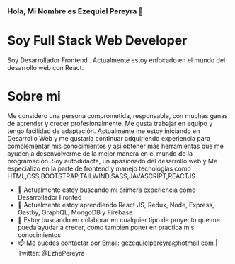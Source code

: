 ### Hola, Mi Nombre es Ezequiel Pereyra 👋

# Soy Full Stack Web Developer
Soy Desarrollador Frontend . Actualmente estoy enfocado en el mundo del desarrollo web con React.

# Sobre mi
 Me considero una persona comprometida, responsable, con muchas ganas
          de aprender y crecer profesionalmente. Me gusta trabajar en equipo y
          tengo facilidad de adaptación.
          Actualmente me estoy iniciando en Desarrollo Web y me gustaría
          continuar adquiriendo experiencia para complementar mis conocimientos
          y así obtener más herramientas que me ayuden a desenvolverme de la
          mejor manera en el mundo de la programación.
          Soy autodidacta, un apasionado del desarrollo web y Me especializo en
          la parte de frontend y manejo tecnologias como
          HTML,CSS,BOOTSTRAP,TAILWIND,SASS,JAVASCRIPT,REACTJS
          
- 🔭 Actualmente estoy buscando mi primera experiencia como Desarrollador Fronted
- 🌱 Actualmente estoy aprendiendo React JS, Redux, Node, Express, Gastby, GraphQL, MongoDB y Firebase  
- 👯 Estoy buscando en colaborar en cualquier tipo de proyecto que me pueda ayudar a crecer, como tambien poner en practica mis conocimientos 
- 📫 Me puedes contactar por Email: gezequielpereyra@hotmail.com | Twitter: @EzhePereyra


